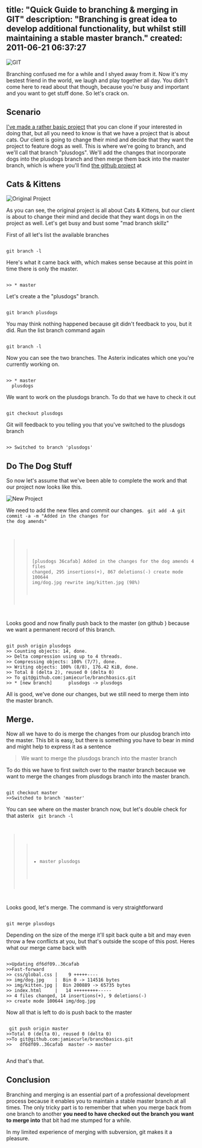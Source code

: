 title: "Quick Guide to branching & merging in GIT"
description: "Branching is great idea to develop additional functionality, but whilst still maintaining a stable master branch."
created: 2011-06-21 06:37:27
---

![GIT](/media/2011/06/21/blogimage/git.850x600.png)

Branching confused me for a while and I shyed away from it. Now it's my bestest friend in the world, we laugh and play together all day. You didn't come here to read about that though, because you're busy and important and you want to get stuff done. So let's crack on.

## Scenario

[I've made a rather basic project](https://github.com/jamiecurle/branchbasics) that you can clone if your interested in doing that, but all you need to know is that we have a project that is about cats.  Our client is going to change their mind and decide that they want the project to feature dogs as well. This is where we're going to branch, and we'll call that branch "plusdogs". We'll add the changes that incorporate dogs into the plusdogs branch and then merge them back into the master branch, which is where you'll find [the github project](https://github.com/jamiecurle/branchbasics) at


## Cats & Kittens

![Original Project](/media/2011/06/21/blogimage/original_2.850x600.jpg)


As you can see, the original project is all about Cats & Kittens, but our client is about to change their mind and decide that they want dogs in on the project  as well.  Let's get busy and bust some "mad branch skillz"

First of all let's list the available branches

<code lang="bash">
git branch -l
</code>

Here's what it came back with, which makes sense because at this point in time there is only the master.

<code lang="bash">
>> * master
</code>


Let's create a the "plusdogs" branch.

<code lang="bash">
git branch plusdogs
</code>

You may think nothing happened because git didn't feedback to you, but it did. Run the list branch command again

<code lang="bash">
git branch -l
</code>

Now you can see the two branches. The Asterix indicates which one you're currently working on. 

<code lang="bash">
>> * master
  plusdogs
</code>

We want to work on the plusdogs branch. To do that we have to check it  out

<code lang="bash">
git checkout plusdogs
</code>

Git will feedback to you telling you that you've switched to the plusdogs branch

<code lang="bash">
>> Switched to branch 'plusdogs'
</code>

## Do The Dog Stuff

So now let's assume that we've been able to complete the work and that our project now looks like this.

![New Project](/media/2011/06/21/blogimage/new.850x600.jpg)

We need to add the new files and  commit our changes. 
<code lang="bash">
git add -A
git commit -a -m "Added in the changes for the dog amends"
>> [plusdogs 36cafab] Added in the changes for the dog amends
>> 4 files changed, 295 insertions(+), 867 deletions(-)
>> create mode 100644 img/dog.jpg
>>  rewrite img/kitten.jpg (98%)
</code>

Looks good and now finally push back to the master (on github ) because we want a permanent record of this branch.

<code lang="bash">
git push origin plusdogs
>> Counting objects: 14, done.
>> Delta compression using up to 4 threads.
>> Compressing objects: 100% (7/7), done.
>> Writing objects: 100% (8/8), 176.42 KiB, done.
>> Total 8 (delta 2), reused 0 (delta 0)
>> To git@github.com:jamiecurle/branchbasics.git
>> * [new branch]      plusdogs -> plusdogs
</code>

All is good, we've done our changes, but we still need to merge them into the master branch.


## Merge.

Now all we have to do is merge the changes from our plusdog branch into the master. This bit is easy, but there is something you have to bear in mind and might help to express it as a sentence

> We want to merge the plusdogs branch into the master branch

To do this we have to first switch over to the master branch because we want to merge the changes from plusdogs branch into the master branch.

<code lang="bash">
git checkout master
>>Switched to branch 'master'
</code>

You can see where on the master branch now, but let's double check for that asterix
<code lang="bash">
git branch -l
>>* master
>>  plusdogs
</code>

Looks good, let's merge. The command is very straightforward

<code lang="bash">
git merge plusdogs
</code>

Depending on the size of the merge it'll spit back quite a bit and may even throw a few conflicts at you, but that's outside the scope of this post. Heres what our merge came back with

<code lang="bash">
>>Updating df6df09..36cafab
>>Fast-forward
>> css/global.css |    9 +++++----
>> img/dog.jpg    |  Bin 0 -> 114516 bytes
>> img/kitten.jpg |  Bin 200889 -> 65735 bytes
>> index.html     |   14 +++++++++-----
>> 4 files changed, 14 insertions(+), 9 deletions(-)
>> create mode 100644 img/dog.jpg
</code>

Now all that is left to do is push back to the master

<code lang="bash">
 git push origin master
>>Total 0 (delta 0), reused 0 (delta 0)
>>To git@github.com:jamiecurle/branchbasics.git
>>   df6df09..36cafab  master -> master

</code>

And that's that.

## Conclusion

Branching and merging is an essential part of a professional development process because it enables you to maintain a stable master branch at all times. The only tricky part is to remember that when you merge back from one branch to another __you need to have checked out the branch you want to merge into__ that bit had me stumped for a while.

In my limited experience of merging with subversion, git makes it a pleasure.